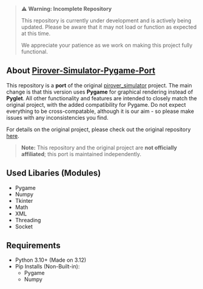 > ⚠️ **Warning: Incomplete Repository**
>
> This repository is currently under development and is actively being updated. Please be aware that it may not load or function as expected at this time.
>
> We appreciate your patience as we work on making this project fully functional.

## About [Pirover-Simulator-Pygame-Port](https://github.com/DanielDobromylskyj/Pirover-Simulator-Pygame-Port)

This repository is a **port** of the original [pirover_simulator](https://github.com/legorovers/pirover_simulator) project. The main change is that this version uses **Pygame** for graphical rendering instead of **Pyglet**. All other functionality and features are intended to closely match the original project, with the added compatibility for Pygame. Do not expect everything to be cross-compatable, although it is our aim - so please make issues with any inconsistencies you find.

For details on the original project, please check out the original repository [here](https://github.com/legorovers/pirover_simulator).

> **Note:**
> This repository and the original project are **not officially affiliated**;
> this port is maintained independently.


## Used Libaries (Modules)
- Pygame
- Numpy
- Tkinter
- Math
- XML
- Threading
- Socket

## Requirements
- Python 3.10+ (Made on 3.12)
- Pip Installs (Non-Built-in):
  + Pygame
  + Numpy
